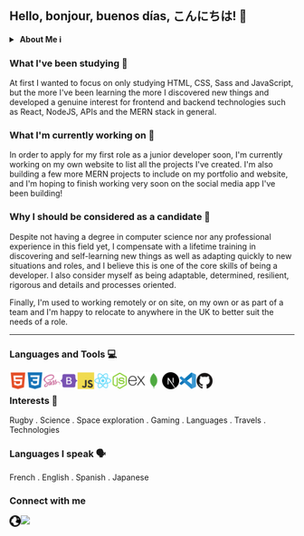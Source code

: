 ## Hello, bonjour, buenos días, こんにちは! 👋

<details>
  <summary> <b>&nbsp;About&nbsp;Me&nbsp;ℹ️&nbsp;</b></summary>
  <br/>

Currently studying web development on my own and planning on applying for my first role as a junior developer in early 2022. I started studying web development part-time, after work and during my weekends, in May 2020. And a year later, I quit my job to study web development full time.

Originally, I started out as a musician and a guitar teacher, and I played in a relatively busy rock band for 10 years. During my years in the band, I also worked in food retail, finance, customer service and sales either as a manager, a salesman or as a customer and support advisor.

After turning for good the music chapter of my life at the end of 2019, the need for a career change, creativity and learning new things led me to studying web development.
</details>
  
### What I've been studying 🌱
At first I wanted to focus on only studying HTML, CSS, Sass and JavaScript, but the more I've been learning the more I discovered new things and developed a genuine interest for frontend and backend technologies such as React, NodeJS, APIs and the MERN stack in general. 

### What I'm currently working on 🔨
In order to apply for my first role as a junior developer soon, I'm currently working on my own website to list all the projects I've created. I'm also building a few more MERN projects to include on my portfolio and website, and I'm hoping to finish working very soon on the social media app I've been building! 

### Why I should be considered as a candidate 🙂
Despite not having a degree in computer science nor any professional experience in this field yet, I compensate with a lifetime training in discovering and self-learning new things as well as adapting quickly to new situations and roles, and I believe this is one of the core skills of being a developer. I also consider myself as being adaptable, determined, resilient, rigorous and details and processes oriented.

Finally, I'm used to working remotely or on site, on my own or as part of a team and I'm happy to relocate to anywhere in the UK to better suit the needs of a role.

---

### Languages and Tools 💻

<img align="left" width="30px" src="https://github.com/devicons/devicon/blob/master/icons/html5/html5-plain.svg"/>
<img align="left" width="30px" src="https://github.com/devicons/devicon/blob/master/icons/css3/css3-plain.svg"/>
<img align="left" width="30px" src="https://github.com/devicons/devicon/blob/master/icons/sass/sass-original.svg"/>
<img align="left" width="30px" src="https://github.com/devicons/devicon/blob/master/icons/bootstrap/bootstrap-plain.svg"/>
<img align="left" width="30px" src="https://github.com/devicons/devicon/blob/master/icons/javascript/javascript-original.svg"/>
<img align="left" width="30px" src="https://github.com/devicons/devicon/blob/master/icons/react/react-original.svg"/>
<img align="left" width="30px" src="https://github.com/devicons/devicon/blob/master/icons/nodejs/nodejs-plain.svg"/>
<img align="left" width="30px" src="https://github.com/devicons/devicon/blob/master/icons/express/express-original.svg"/>
<img align="left" width="30px" src="https://github.com/devicons/devicon/blob/master/icons/mongodb/mongodb-plain.svg"/>
<img align="left" width="30px" src="https://github.com/devicons/devicon/blob/master/icons/nextjs/nextjs-original.svg"/>
<img align="left" width="30px" src="https://github.com/devicons/devicon/blob/master/icons/vscode/vscode-original.svg"/>
<img align="left" width="30px" src="https://github.com/devicons/devicon/blob/master/icons/github/github-original.svg"/>
<br/>


### Interests 🧠
  Rugby
  . Science
  . Space exploration
  . Gaming
  . Languages
  . Travels
  . Technologies
  <br>
 
  
### Languages I speak 🗣️ 
  French
  . English
  . Spanish
  . Japanese
  <br>
 

### Connect with me 
[<img align="left" width="20px" src="https://raw.githubusercontent.com/iconic/open-iconic/master/svg/globe.svg" />]()
[<img align="left" width="20px" src="https://cdn.jsdelivr.net/npm/simple-icons@v3/icons/linkedin.svg" />](https://www.linkedin.com/in/alex-fourmy/)

